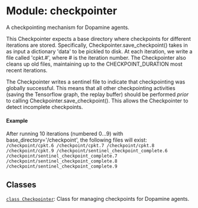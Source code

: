 <div itemscope itemtype="http://developers.google.com/ReferenceObject">
<meta itemprop="name" content="checkpointer" />
<meta itemprop="path" content="stable" />
</div>

# Module: checkpointer

A checkpointing mechanism for Dopamine agents.

This Checkpointer expects a base directory where checkpoints for different
iterations are stored. Specifically, Checkpointer.save_checkpoint() takes in as
input a dictionary 'data' to be pickled to disk. At each iteration, we write a
file called 'cpkt.#', where # is the iteration number. The Checkpointer also
cleans up old files, maintaining up to the CHECKPOINT_DURATION most recent
iterations.

The Checkpointer writes a sentinel file to indicate that checkpointing was
globally successful. This means that all other checkpointing activities (saving
the Tensorflow graph, the replay buffer) should be performed *prior* to calling
Checkpointer.save_checkpoint(). This allows the Checkpointer to detect
incomplete checkpoints.

#### Example

After running 10 iterations (numbered 0...9) with base_directory='/checkpoint',
the following files will exist: `/checkpoint/cpkt.6 /checkpoint/cpkt.7
/checkpoint/cpkt.8 /checkpoint/cpkt.9 /checkpoint/sentinel_checkpoint_complete.6
/checkpoint/sentinel_checkpoint_complete.7
/checkpoint/sentinel_checkpoint_complete.8
/checkpoint/sentinel_checkpoint_complete.9`

## Classes

[`class Checkpointer`](./checkpointer/Checkpointer.md): Class for managing
checkpoints for Dopamine agents.

